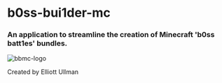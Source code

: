 # b0ss-bui1der-mc

### An application to streamline the creation of Minecraft 'b0ss batt1es' bundles.
![bbmc-logo](/)

Created by Elliott Ullman
